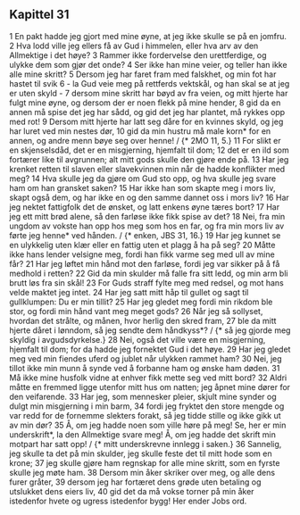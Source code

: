 ## Kapittel 31

1 En pakt hadde jeg gjort med mine øyne, at jeg ikke skulle se på en jomfru.
2 Hva lodd ville jeg ellers få av Gud i himmelen, eller hva arv av den Allmektige i det høye?
3 Rammer ikke fordervelse den urettferdige, og ulykke dem som gjør det onde?
4 Ser ikke han mine veier, og teller han ikke alle mine skritt?
5 Dersom jeg har faret fram med falskhet, og min fot har hastet til svik
6 - la Gud veie meg på rettferds vektskål, og han skal se at jeg er uten skyld -
7 dersom mine skritt har bøyd av fra veien, og mitt hjerte har fulgt mine øyne, og dersom der er noen flekk på mine hender,
8 gid da en annen må spise det jeg har sådd, og gid det jeg har plantet, må rykkes opp med rot!
9 Dersom mitt hjerte har latt seg dåre for en kvinnes skyld, og jeg har luret ved min nestes dør,
10 gid da min hustru må male korn* for en annen, og andre menn bøye seg over henne! / {* 2MO 11, 5.}
11 For slikt er en skjenselsdåd, det er en misgjerning, hjemfalt til dom;
12 det er en ild som fortærer like til avgrunnen; alt mitt gods skulle den gjøre ende på.
13 Har jeg krenket retten til slaven eller slavekvinnen min når de hadde konflikter med meg?
14 Hva skulle jeg da gjøre om Gud sto opp, og hva skulle jeg svare ham om han gransket saken?
15 Har ikke han som skapte meg i mors liv, skapt også dem, og har ikke en og den samme dannet oss i mors liv?
16 Har jeg nektet fattigfolk det de ønsket, og latt enkens øyne tæres bort?
17 Har jeg ett mitt brød alene, så den farløse ikke fikk spise av det?
18 Nei, fra min ungdom av vokste han opp hos meg som hos en far, og fra min mors liv av førte jeg henne* ved hånden. / {* enken, JBS 31, 16.}
19 Har jeg kunnet se en ulykkelig uten klær eller en fattig uten et plagg å ha på seg?
20 Måtte ikke hans lender velsigne meg, fordi han fikk varme seg med ull av mine får?
21 Har jeg løftet min hånd mot den farløse, fordi jeg var sikker på å få medhold i retten?
22 Gid da min skulder må falle fra sitt ledd, og min arm bli brutt løs fra sin skål!
23 For Guds straff fylte meg med redsel, og mot hans velde maktet jeg intet.
24 Har jeg satt mitt håp til gullet og sagt til gullklumpen: Du er min tillit?
25 Har jeg gledet meg fordi min rikdom ble stor, og fordi min hånd vant meg meget gods?
26 Når jeg så sollyset, hvordan det strålte, og månen, hvor herlig den skred fram,
27 ble da mitt hjerte dåret i lønndom, så jeg sendte dem håndkyss*? / {* så jeg gjorde meg skyldig i avgudsdyrkelse.}
28 Nei, også det ville være en misgjerning, hjemfalt til dom; for da hadde jeg fornektet Gud i det høye.
29 Har jeg gledet meg ved min fiendes uferd og jublet når ulykken rammet ham?
30 Nei, jeg tillot ikke min munn å synde ved å forbanne ham og ønske ham døden.
31 Må ikke mine husfolk vidne at enhver fikk mette seg ved mitt bord?
32 Aldri måtte en fremmed ligge utenfor mitt hus om natten; jeg åpnet mine dører for den veifarende.
33 Har jeg, som mennesker pleier, skjult mine synder og dulgt min misgjerning i min barm,
34 fordi jeg fryktet den store mengde og var redd for de fornemme slekters forakt, så jeg tidde stille og ikke gikk ut av min dør?
35 Å, om jeg hadde noen som ville høre på meg! Se, her er min underskrift*, la den Allmektige svare meg! Å, om jeg hadde det skrift min motpart har satt opp! / {* mitt underskrevne innlegg i saken.}
36 Sannelig, jeg skulle ta det på min skulder, jeg skulle feste det til mitt hode som en krone;
37 jeg skulle gjøre ham regnskap for alle mine skritt, som en fyrste skulle jeg møte ham.
38 Dersom min åker skriker over meg, og alle dens furer gråter,
39 dersom jeg har fortæret dens grøde uten betaling og utslukket dens eiers liv,
40 gid det da må vokse torner på min åker istedenfor hvete og ugress istedenfor bygg! Her ender Jobs ord.
